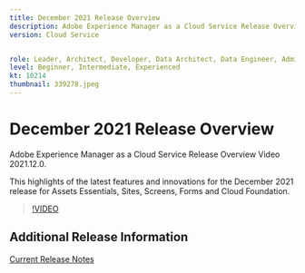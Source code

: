 ```yaml
---
title: December 2021 Release Overview
description: Adobe Experience Manager as a Cloud Service Release Overview Video 2021.12.0.
version: Cloud Service


role: Leader, Architect, Developer, Data Architect, Data Engineer, Admin, User
level: Beginner, Intermediate, Experienced
kt: 10214
thumbnail: 339278.jpeg
---
```


# December 2021 Release Overview

Adobe Experience Manager as a Cloud Service Release Overview Video 2021.12.0.

This highlights of the latest features and innovations for the December 2021 release for Assets Essentials, Sites, Screens, Forms and Cloud Foundation.

>[!VIDEO](https://video.tv.adobe.com/v/339278/?quality=12&learn=on)

## Additional Release Information

[Current Release Notes](https://experienceleague.adobe.com/docs/experience-manager-cloud-service/content/release-notes/home.html)
